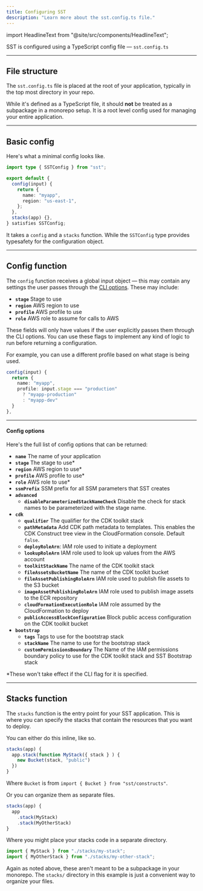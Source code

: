 ```yaml
---
title: Configuring SST
description: "Learn more about the sst.config.ts file."
---
```


import HeadlineText from "@site/src/components/HeadlineText";

<HeadlineText>

SST is configured using a TypeScript config file — `sst.config.ts`

</HeadlineText>

---

## File structure

The `sst.config.ts` file is placed at the root of your application, typically in the top most directory in your repo.

While it's defined as a TypeScript file, it should **not** be treated as a subpackage in a monorepo setup. It is a root level config used for managing your entire application.

---

## Basic config

Here's what a minimal config looks like.

```ts title="sst.config.ts"
import type { SSTConfig } from "sst";

export default {
  config(input) {
    return {
      name: "myapp",
      region: "us-east-1",
    };
  },
  stacks(app) {},
} satisfies SSTConfig;
```

It takes a `config` and a `stacks` function. While the `SSTConfig` type provides typesafety for the configuration object.

---

## Config function

The `config` function receives a global input object — this may contain any settings the user passes through the [CLI options](packages/sst.md#global-options). These may include:

- **`stage`** Stage to use
- **`region`** AWS region to use
- **`profile`** AWS profile to use
- **`role`** AWS role to assume for calls to AWS

These fields will only have values if the user explicitly passes them through the CLI options. You can use these flags to implement any kind of logic to run before returning a configuration.

For example, you can use a different profile based on what stage is being used.

```ts
config(input) {
  return {
    name: "myapp",
    profile: input.stage === "production"
      ? "myapp-production"
      : "myapp-dev"
  }
},
```

---

#### Config options

Here's the full list of config options that can be returned:

- **`name`** The name of your application
- **`stage`** The stage to use\*
- **`region`** AWS region to use\*
- **`profile`** AWS profile to use\*
- **`role`** AWS role to use\*
- **`ssmPrefix`** SSM prefix for all SSM parameters that SST creates
- **`advanced`**
  - **`disableParameterizedStackNameCheck`** Disable the check for stack names to be parameterized with the stage name.
- **`cdk`**
  - **`qualifier`** The qualifier for the CDK toolkit stack
  - **`pathMetadata`** Add CDK path metadata to templates. This enables the CDK Construct tree view in the CloudFormation console. Default `false`.
  - **`deployRoleArn`**: IAM role used to initiate a deployment
  - **`lookupRoleArn`** IAM role used to look up values from the AWS account
  - **`toolkitStackName`** The name of the CDK toolkit stack
  - **`fileAssetsBucketName`** The name of the CDK toolkit bucket
  - **`fileAssetPublishingRoleArn`** IAM role used to publish file assets to the S3 bucket
  - **`imageAssetPublishingRoleArn`** IAM role used to publish image assets to the ECR repository
  - **`cloudFormationExecutionRole`** IAM role assumed by the CloudFormation to deploy
  - **`publicAccessBlockConfiguration`** Block public access configuration on the CDK toolkit bucket
- **`bootstrap`**
  - **`tags`** Tags to use for the bootstrap stack
  - **`stackName`** The name to use for the bootstrap stack
  - **`customPermissionsBoundary`** The Name of the IAM permissions boundary policy to use for the CDK toolkit stack and SST Bootstrap stack

\*These won't take effect if the CLI flag for it is specified.

---

## Stacks function

The `stacks` function is the entry point for your SST application. This is where you can specify the stacks that contain the resources that you want to deploy.

You can either do this inline, like so.

```ts
stacks(app) {
  app.stack(function MyStack({ stack } ) {
    new Bucket(stack, "public")
  })
}
```

Where `Bucket` is from `import { Bucket } from "sst/constructs"`.

Or you can organize them as separate files.

```ts title="sst.config.ts"
stacks(app) {
  app
    .stack(MyStack)
    .stack(MyOtherStack)
}
```

Where you might place your stacks code in a separate directory.

```ts
import { MyStack } from "./stacks/my-stack";
import { MyOtherStack } from "./stacks/my-other-stack";
```

Again as noted above, these aren't meant to be a subpackage in your monorepo. The `stacks/` directory in this example is just a convenient way to organize your files.
